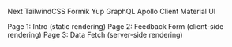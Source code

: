 Next
TailwindCSS
Formik
Yup
GraphQL
Apollo Client
Material UI

Page 1: Intro (static rendering)
Page 2: Feedback Form (client-side rendering)
Page 3: Data Fetch (server-side rendering)
 